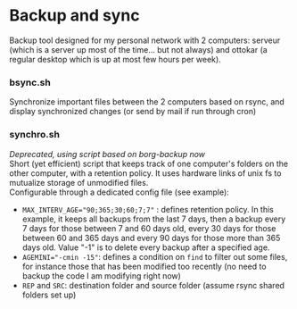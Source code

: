 # Backup and sync
Backup tool designed for my personal network with 2 computers: serveur (which is a server up most of the time... but not always) and ottokar (a regular desktop which is up at most few hours per week).

### bsync.sh

Synchronize important files between the 2 computers based on rsync, and display synchronized changes (or send by mail if run through cron)

### synchro.sh

_Deprecated, using script based on borg-backup now_  
Short (yet efficient) script that keeps track of one computer's folders on the other computer, with a retention policy. It uses hardware links of unix fs to mutualize storage of unmodified files.  
Configurable through a dedicated config file (see example):
* `MAX_INTERV_AGE="90;365;30;60;7;7"` : defines retention policy. In this example, it keeps all backups from the last 7 days, then a backup every 7 days for those between 7 and 60 days old, every 30 days for those between 60 and 365 days and every 90 days for those more than 365 days old. Value "-1" is to delete every backup after a specified age.
* `AGEMINI="-cmin -15"`: defines a condition on `find` to filter out some files, for instance those that has been modified too recently (no need to backup the code I am modifying right now)
* `REP` and `SRC`: destination folder and source folder (assume rsync shared folders set up)

